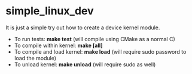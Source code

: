 # simple_linux_dev

It is just a simple try out how to create a device kernel module.

* To run tests: **make test** (will compile using CMake as a normal C)
* To compile within kernel: **make [all]**
* To compile and load kernel: **make load**  (will require sudo password to load the module)
* To unload kernel: **make unload** (will require sudo as well)

